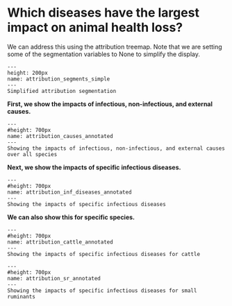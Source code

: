 # Which diseases have the largest impact on animal health loss?

We can address this using the attribution treemap. Note that we are setting some of the segmentation variables to None to simplify the display.

```{figure} ../Images/attribution_segments_simple.png
---
height: 200px
name: attribution_segments_simple
---
Simplified attribution segmentation
```

**First, we show the impacts of infectious, non-infectious, and external causes.**

```{figure} ../Images/attribution_causes_annotated.png
---
#height: 700px
name: attribution_causes_annotated
---
Showing the impacts of infectious, non-infectious, and external causes over all species
```

**Next, we show the impacts of specific infectious diseases.**

```{figure} ../Images/attribution_inf_diseases_annotated.png
---
#height: 700px
name: attribution_inf_diseases_annotated
---
Showing the impacts of specific infectious diseases
```

**We can also show this for specific species.**

```{figure} ../Images/attribution_cattle_annotated.png
---
#height: 700px
name: attribution_cattle_annotated
---
Showing the impacts of specific infectious diseases for cattle
```

```{figure} ../Images/attribution_sr_annotated.png
---
#height: 700px
name: attribution_sr_annotated
---
Showing the impacts of specific infectious diseases for small ruminants
```
